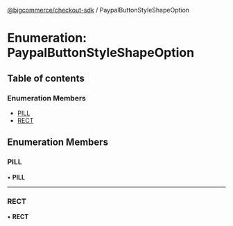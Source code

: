 [@bigcommerce/checkout-sdk](../README.md) / PaypalButtonStyleShapeOption

# Enumeration: PaypalButtonStyleShapeOption

## Table of contents

### Enumeration Members

- [PILL](PaypalButtonStyleShapeOption.md#pill)
- [RECT](PaypalButtonStyleShapeOption.md#rect)

## Enumeration Members

### PILL

• **PILL**

___

### RECT

• **RECT**
